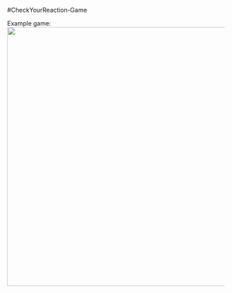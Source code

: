 #CheckYourReaction-Game

Example game:
<img src="https://pp.userapi.com/c847219/v847219367/1d861d/AEQLbjSBcfQ.jpg" width="600">

